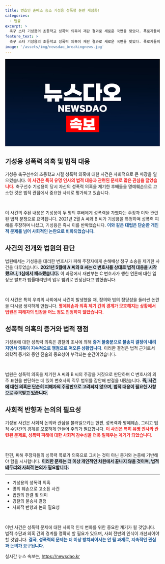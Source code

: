 ```yaml
---
title: 변호인 손배소 승소 기성용 성폭행 논란 재점화!
categories:
  - 법률
excerpt: >
  축구 스타 기성용의 초등학교 성폭력 의혹이 재판 결과로 새로운 국면을 맞았다. 폭로자들이 제기한 손해배상 소송은 법원에서 기각되었고, 검찰은 증거 부족으로 사건을 종결했다. 이 사안의 진실은 과연 무엇일까?
feature_text: >
  축구 스타 기성용의 초등학교 성폭력 의혹이 재판 결과로 새로운 국면을 맞았다. 폭로자들이 제기한 손해배상 소송은 법원에서 기각되었고, 검찰은 증거 부족으로 사건을 종결했다. 이 사안의 진실은 과연 무엇일까?
image: '/assets/img/newsdao_breakingnews.jpg'
---
```


<p><img src="/assets/img/newsdao_breakingnews.jpg" alt="ranknews 속보" /></p>

<h2 data-ke-size="size26">기성용 성폭력 의혹 및 법적 대응</h2>

<p>기성용 축구선수의 초등학교 시절 성폭력 의혹에 대한 사건은 사회적으로 큰 파장을 일으켰습니다. <b><span style="color: #ee2323;">이 사건은 특히 유명 인사의 법적 대응과 관련된 문제로 많은 관심을 끌었습니다.</span></b> 축구선수 기성용이 당시 자신의 성폭력 의혹을 제기한 후배들을 명예훼손으로 고소한 것은 법적 관점에서 중요한 사례로 평가되고 있습니다. </p>

<p data-ke-size="size16">&nbsp;</p>

<p>이 사건의 주된 내용은 기성용이 두 명의 후배에게 성폭력을 가했다는 주장과 이와 관련된 법적 분쟁으로 요약됩니다. 2021년 2월 A 씨와 B 씨가 기성용을 특정하며 성폭력 피해를 주장하며 나섰고, 기성용은 즉시 이를 반박했습니다. <b><span style="color: #1a5490;">이와 같은 대립은 단순한 개인적 문제를 넘어 사회적인 논란으로 비화되었습니다.</span></b> </p>

<h2 data-ke-size="size26">사건의 전개와 법원의 판단</h2>

<p>법원에서는 기성용을 대리한 변호사가 피해 주장자에게 손해배상 청구 소송을 제기한 사건을 다루었습니다. <b><span style="background-color: #21538527;">2021년 5월에 A 씨와 B 씨는 C 변호사를 상대로 법적 대응을 시작했으나, 1심에서 패소했습니다.</span></b> 이 과정에서 재판부는 C 변호사가 행한 언론에 대한 입장문 발표가 법률대리인의 업무 범위로 인정된다고 밝혔습니다. </p>

<p data-ke-size="size16">&nbsp;</p>

<p>이 사건은 특히 우리의 사회에서 사건이 발생했을 때, 정의와 법의 정당성을 둘러싼 논란을 다시금 생각하게 만듭니다. <b><span style="color: #ee2323;">명예훼손과 의혹 제기 간의 경계가 모호해지는 상황에서 법원은 피해자의 입장을 어느 정도 인정하지 않았습니다.</span></b></p>

<h2 data-ke-size="size26">성폭력 의혹의 증거와 법적 쟁점</h2>

<p>기성용에 대한 성폭력 의혹은 경찰의 조사에 의해 <b><span style="color: #1a5490;">증거 불충분으로 불송치 결정이 내려지면서 의혹이 지속적으로 쟁점으로 떠오른 상황입니다.</span></b> 이러한 결정은 법적 근거로서 의학적 증거와 증인 진술의 중요성이 부각되는 순간이었습니다. </p>

<p data-ke-size="size16">&nbsp;</p>

<p>법원은 성폭력 의혹을 제기한 A 씨와 B 씨의 주장을 거짓으로 판단하며 C 변호사의 외주 표현을 판단하는 데 있어 변호사의 직무 범위를 감안해 판결을 내렸습니다. <b><span style="background-color: #21538527;">즉, 사건에 대한 의혹은 단순히 피해자의 주장만으로 고려되지 않으며, 법적 대응이 필요한 사항으로 주목받고 있습니다.</span></b></p>

<h2 data-ke-size="size26">사회적 반향과 논의의 필요성</h2>

<p>기성용 사건은 사회적 논의와 관심을 불러일으키는 한편, 성폭력과 명예훼손, 그리고 법적 수단간의 경계를 모호하게 만들어 주의가 필요합니다. <b><span style="color: #ee2323;">이 사건은 특히 유명 인사와 관련된 문제로, 성폭력 피해에 대한 사회적 감수성을 더욱 일깨우는 계기가 되었습니다.</span></b></p>

<p data-ke-size="size16">&nbsp;</p>

<p>한편, 피해 주장자들의 성폭력 폭로가 의혹으로 그치는 것이 아닌 증거와 논증에 기반해야 함을 시사합니다. <b><span style="background-color: #21538527;">이러한 문제는 더 이상 개인적인 차원에서 끝나지 않을 것이며, 법적 테두리와 사회적 논의가 필요합니다.</span></b></p>

<hr>

<ul>
  <li>기성용의 성폭력 의혹</li>
  <li>명의 훼손으로 고소된 사건</li>
  <li>법원의 판결 및 의미</li>
  <li>경찰의 불송치 결정</li>
  <li>사회적 반향과 논의 필요성</li>
</ul>

<p data-ke-size="size16">&nbsp;</p>

<p>이번 사건은 성폭력 문제에 대한 사회적 인식 변화를 위한 중요한 계기가 될 것입니다. 법적 수단과 의혹 간의 경계를 명확히 할 필요가 있으며, 사회 전반의 인식이 개선되어야 할 것입니다. <b><span style="color: #1a5490;">결국, 성폭력의 문제는 더 이상 방치되어서는 안 될 과제로, 지속적인 관심과 논의가 요구됩니다.</span></b></p>
실시간 뉴스 속보는, <a href="https://newsdao.kr" rel="dofollow">https://newsdao.kr</a>



